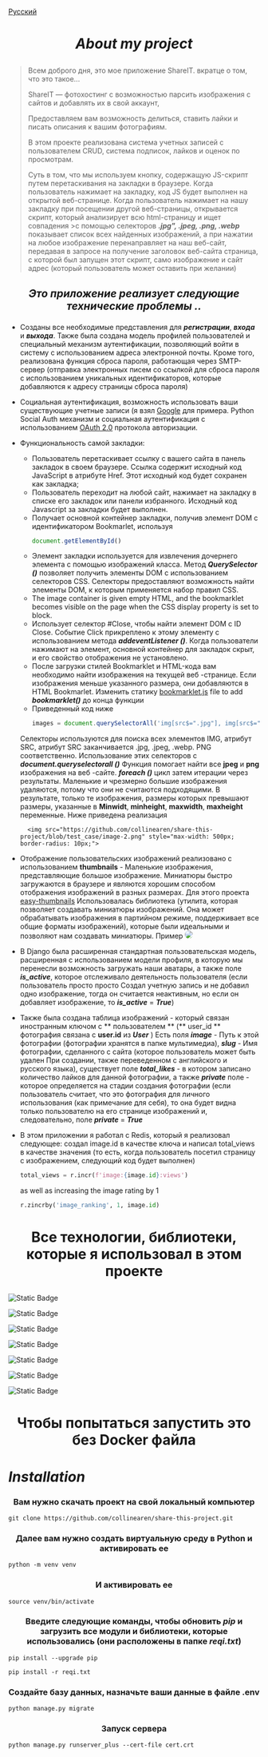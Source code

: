 [Русский](/путь/к/русскому/файлу.md)

# <p align="center">***About my project***</p>

> Всем доброго дня, это мое приложение ShareIT. вкратце о том, что это такое...
>
> ShareIT — фотохостинг с возможностью парсить изображения с сайтов и добавлять их в свой аккаунт,
>
> Предоставляем вам возможность делиться, ставить лайки и писать описания к вашим фотографиям.
>
> В этом проекте реализована система учетных записей с пользователем CRUD, система подписок, лайков и оценок по просмотрам.
>
>
> Суть в том, что мы используем кнопку, содержащую JS-скрипт
> путем перетаскивания на закладки в браузере. Когда пользователь 
> нажимает на закладку, код JS будет выполнен на открытой веб-странице.
> Когда пользователь нажимает на нашу закладку при посещении другой веб-страницы,
> открывается скрипт, который анализирует всю html-страницу и ищет совпадения >с помощью селекторов ***.jpg", .jpeg, .png, .webp***
> показывает список всех найденных изображений, а при нажатии на любое изображение
> перенаправляет на наш веб-сайт, передавая в запросе на получение заголовок веб-сайта
> страница, с которой был запущен этот скрипт, само изображение и сайт
> адрес (который пользователь может оставить при желании)
>

## 
## <p align="center">***Это приложение реализует следующие технические проблемы ..***</p>
* Созданы все необходимые представления для ***регистрации***, ***входа*** и ***выхода***. Также была создана модель профилей пользователей и специальный механизм аутентификации, позволяющий войти в систему с использованием адреса электронной почты. Кроме того, реализована функция сброса пароля, работающая через SMTP-сервер (отправка электронных писем со ссылкой для сброса пароля с использованием уникальных идентификаторов, которые добавляются к адресу страницы сброса пароля)

* Социальная аутентификация, возможность использовать ваши существующие учетные записи (я взял <a href="https://docs.allauth.org/en/latest/socialaccount/providers/google.html">Google</a> для примера. Python Social Auth механизм и социальная аутентификация с использованием <a href="https://pypi.org/project/django-allauth/">OAuth 2.0</a> протокола авторизации.
* Функциональность самой закладки:
    * Пользователь перетаскивает ссылку с вашего сайта в панель закладок в своем браузере. Ссылка содержит исходный код JavaScript в атрибуте Href. Этот исходный код будет сохранен как закладка;
    * Пользователь переходит на любой сайт, нажимает на закладку в списке его закладок или панели избранного. Исходный код Javascript за закладки будет выполнен.
    * Получает основной контейнер закладки, получив элемент DOM с идентификатором Bookmarlet, используя
        ```javascript
        document.getElementById()
        ```
    * Элемент закладки используется для извлечения дочернего элемента с помощью изображений класса. Метод ***QuerySelector ()*** позволяет получить элементы DOM с использованием селекторов CSS. Селекторы предоставляют возможность найти элементы DOM, к которым применяется набор правил CSS.
    * The image container is given empty HTML, and the bookmarklet becomes visible on the page when the CSS display property is set to block.
    * Использует селектор #Close, чтобы найти элемент DOM с ID Close. Событие Click прикреплено к этому элементу с использованием метода ***addeventListener ()***. Когда пользователи нажимают на элемент, основной контейнер для закладок скрыт, и его свойство отображения не установлено.
    * После загрузки стилей Bookmarklet и HTML-кода вам необходимо найти изображения на текущей веб -странице. Если изображения меньше указанного размера, они добавляются в HTML Bookmarlet. Изменить статику <a href="https://github.com/collinearen/share-this-project/blob/test_case/share/images/static/js/bookmarklet.js">bookmarklet.js</a> file to add ***bookmarklet()*** до конца функции
    * Приведенный код ниже
        ```javascript
        images = document.querySelectorAll('img[src$=".jpg"], img[src$=".jpeg"], img[src$=".png"], img[src$=".webp"]');
        ```
    Селекторы используются для поиска всех элементов IMG, атрибут SRC, атрибут SRC заканчивается .jpg, .jpeg, .webp. PNG соответственно. Использование этих селекторов с ***document.queryselectorall ()*** Функция помогает найти все **jpeg** и **png** изображения на веб -сайте. ***foreach ()*** цикл затем итерации через результаты. Маленькие и чрезмерно большие изображения удаляются, потому что они не считаются подходящими. В результате, только те изображения, размеры которых превышают размеры, указанные в **Minwidt**, **minheight**, **maxwidth**, **maxheight** переменные. Ниже приведена реализация


        <img src="https://github.com/collinearen/share-this-project/blob/test_case/image-2.png" style="max-width: 500px; border-radius: 10px;">
        

* Отображение пользовательских изображений реализовано с использованием **thumbnails** - Маленькие изображения, представляющие большое изображение. Миниатюры быстро загружаются в браузере и являются хорошим способом отображения изображений в разных размерах. Для этого проекта <a href="https://pypi.org/project/easy-thumbnails/">easy-thumbnails</a> Использовалась библиотека (утилита, которая позволяет создавать миниатюры изображений. Она может обрабатывать изображения в партийном режиме, поддерживает все общие форматы изображений), которые были идеальными и позволяют нам создавать миниатюры. Пример
    <img src="https://github.com/collinearen/share-this-project/blob/test_case/image-3.png" style="max-width: 500px; border-radius: 10px;">

* В Django была расширенная стандартная пользовательская модель, расширенная с использованием модели профиля, в которую мы перенесли возможность загружать наши аватары, а также поле ***is_active***, которое отслеживало деятельность пользователя (если пользователь просто просто Создал учетную запись и не добавил одно изображение, тогда он считается неактивным, но если он добавляет изображение, то ***is_active*** = ***True***)
* Также была создана таблица изображений - который связан иностранным ключом с ** пользователем ** (** user_id ** фотография связана с **user.id** из ***User*** ) Есть поля ***image*** - Путь к этой фотографии (фотографии хранятся в папке мультимедиа), ***slug*** - Имя фотографии, сделанного с сайта (которое пользователь может быть удален При создании, также переведенном с английского и русского языка), существует поле ***total_likes*** - в котором записано количество лайков для данной фотографии, а также ***private*** поле - которое определяется на стадии создания фотографии (если пользователь считает, что это фотография для личного использования (как примечание для себя), то она будет видна только пользователю на его странице изображений и, следовательно, поле ***private*** = ***True***

* В этом приложении я работал с Redis, который я реализовал следующее: создал image.id в качестве ключа и написал total_views в качестве значения (то есть, когда пользователь посетил страницу с изображением, следующий код будет выполнен)
    ```python
    total_views = r.incr(f'image:{image.id}:views')
    ```
    as well as increasing the image rating by 1
    ```python
    r.zincrby('image_ranking', 1, image.id)
    ```


# <p align="center">Все технологии, библиотеки, которые я использовал в этом проекте</p>


![Static Badge](https://img.shields.io/badge/django-collinearen?logo=django&label=django&labelColor=rgb(34%2C%2076%2C%2011)&color=white)


![Static Badge](https://img.shields.io/badge/collinearen-css?style=css&logo=css3&logoColor=blue&label=css&color=white)

![Static Badge](https://img.shields.io/badge/collinearen-docker?logo=docker&logoColor=blue&label=docker&labelColor=gray&color=white)


![Static Badge](https://img.shields.io/badge/collinearen-redis?logo=adminer&label=REDIS&labelColor=red&color=white)

![Static Badge](https://img.shields.io/badge/collinearen-postgresql?logo=postgresql&label=postgresql&labelColor=white&color=white)

![Static Badge](https://img.shields.io/badge/collinearen-js?logo=javascript&logoColor=yellow&label=javascript&labelColor=white&color=white)

![Static Badge](https://img.shields.io/badge/collinearen-thumbnails?logo=thumbtack&logoColor=blue&label=thumbnails&labelColor=white&color=white)



# <p align="center">**Чтобы попытаться запустить это без Docker файла**</p>


# ***Installation***

### <p align="center">Вам нужно скачать проект на свой локальный компьютер</p>
```shell
git clone https://github.com/collinearen/share-this-project.git
```
### <p align="center">Далее вам нужно создать виртуальную среду в Python и активировать ее</p>
```shell
python -m venv venv
```
### <p align="center">И активировать ее</p>

```shell
source venv/bin/activate
```
### <p align="center">Введите следующие команды, чтобы обновить ***pip*** и загрузить все модули и библиотеки, которые использовались (они расположены в папке ***reqi.txt***)</p>
```shell
pip install --upgrade pip
```
```shell
pip install -r reqi.txt
```
### <p align="center">Создайте базу данных, назначьте ваши данные в файле .env</p>

```shell
python manage.py migrate
```
### <p align="center">Запуск сервера</p>
```shell
python manage.py runserver_plus --cert-file cert.crt
```
